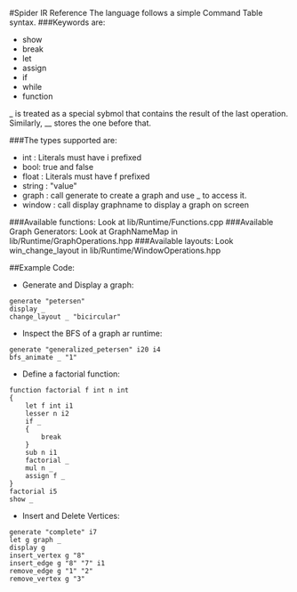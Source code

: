 #Spider IR Reference
The language follows a simple Command Table syntax.
###Keywords are:
* show
* break
* let
* assign
* if
* while
* function

_ is treated as a special sybmol that contains the result of the last operation.
Similarly, __ stores the one before that.

###The types supported are:
* int : Literals must have i prefixed 
* bool: true and false
* float : Literals must have f prefixed
* string : "value"
* graph : call generate to create a graph and use _ to access it.
* window : call display graphname to display a graph on screen

###Available functions:
Look at lib/Runtime/Functions.cpp
###Available Graph Generators:
Look at GraphNameMap in lib/Runtime/GraphOperations.hpp
###Available layouts:
Look win_change_layout in lib/Runtime/WindowOperations.hpp

##Example Code:
* Generate and Display a graph:
```
generate "petersen"
display _
change_layout _ "bicircular"
```

* Inspect the BFS of a graph ar runtime:
```
generate "generalized_petersen" i20 i4
bfs_animate _ "1"
```
* Define a factorial function:
```
function factorial f int n int
{
    let f int i1
    lesser n i2
    if _
    {
        break
    }
    sub n i1
    factorial _
    mul n _
    assign f _
}
factorial i5
show _
```
* Insert and Delete Vertices:
```
generate "complete" i7
let g graph _
display g
insert_vertex g "8"
insert_edge g "8" "7" i1
remove_edge g "1" "2"
remove_vertex g "3"
```
